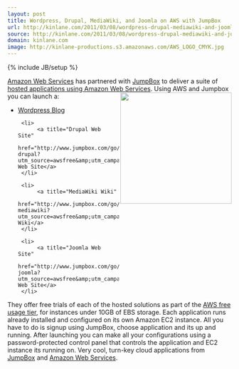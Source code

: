 ```yaml
---
layout: post
title: Wordpress, Drupal, MediaWiki, and Joomla on AWS with JumpBox
url: http://kinlane.com/2011/03/08/wordpress-drupal-mediawiki-and-joomla-on-aws-with-jumpbox/
source: http://kinlane.com/2011/03/08/wordpress-drupal-mediawiki-and-joomla-on-aws-with-jumpbox/
domain: kinlane.com
image: http://kinlane-productions.s3.amazonaws.com/AWS_LOGO_CMYK.jpg
---
```

{% include JB/setup %}<p>
     <a title="Amazon Web Services"
        href="http://aws.amazon.com/">Amazon Web Services</a> has partnered with <a title="Jumpbox"
        href="http://www.jumpbox.com/">JumpBox</a> to deliver a suite of <a title="Hosted Applications Using Amazon Web Services"
        href="http://www.typepad.com/services/trackback/6a00d8341c534853ef0147e2634fa5970b">hosted applications using Amazon Web Services</a>. Using AWS and Jumpbox you can launch a:<img class="c1"
        src="http://kinlane-productions.s3.amazonaws.com/AWS_LOGO_CMYK.jpg"
        alt=""
        width="250"
        align="right" />
</p>

<ul class="mainlist">
     <li>
          <a title="Wordpress Blog"
              href="http://www.jumpbox.com/go/awsfree-wordpress?utm_source=awsfree&amp;utm_campaign=wordpress&amp;utm_medium=promo">Wordpress Blog</a>
     </li>

     <li>
          <a title="Drupal Web Site"
              href="http://www.jumpbox.com/go/awsfree-drupal?utm_source=awsfree&amp;utm_campaign=drupal6&amp;utm_medium=promo">Drupal Web Site</a>
     </li>

     <li>
          <a title="MediaWiki Wiki"
              href="http://www.jumpbox.com/go/awsfree-mediawiki?utm_source=awsfree&amp;utm_campaign=mediawiki&amp;utm_medium=promo">MediaWiki Wiki</a>
     </li>

     <li>
          <a title="Joomla Web Site"
              href="http://www.jumpbox.com/go/awsfree-joomla?utm_source=awsfree&amp;utm_campaign=joomla16&amp;utm_medium=promo">Joomla Web Site</a>
     </li>
</ul>

<p>
     They offer free trials of each of the hosted solutions as part of the <a title="AWS Free Usage Tier"
        href="http://aws.amazon.com/free/">AWS free usage tier</a>, for instances under 10GB of EBS storage. Each application runs already installed and configured on its own Amazon EC2 instance. All you have to do is signup using JumpBox, choose application and its up and running. <img class="c1"
        src="http://kinlane-productions.s3.amazonaws.com/jumpbox-logo.png"
        alt=""
        align="right" /> After launching you can make all your configurations using a password-protected control panel that controls the application and EC2 instance its running on. Very cool, turn-key cloud applications from <a title="Jumpbox"
        href="http://www.jumpbox.com/">JumpBox</a> and <a title="Amazon Web Services"
        href="http://aws.amazon.com/">Amazon Web Services</a>.
</p>